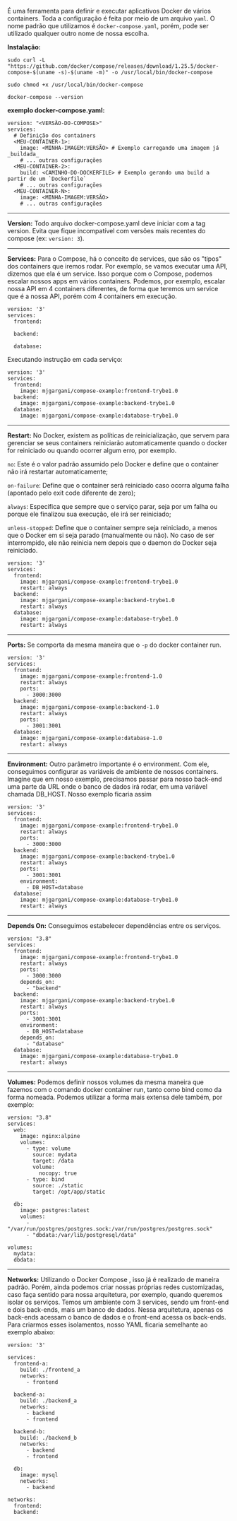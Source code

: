 É uma ferramenta para definir e executar aplicativos Docker de vários containers.
Toda a configuração é feita por meio de um arquivo `yaml`. O nome padrão que utilizamos é `docker-compose.yaml`, porém, pode ser utilizado qualquer outro nome de nossa escolha. 

**Instalação:**
```
sudo curl -L "https://github.com/docker/compose/releases/download/1.25.5/docker-compose-$(uname -s)-$(uname -m)" -o /usr/local/bin/docker-compose
```
```
sudo chmod +x /usr/local/bin/docker-compose
```
```
docker-compose --version
```

**exemplo docker-compose.yaml:**
```
version: "<VERSÃO-DO-COMPOSE>"
services:
  # Definição dos containers
  <MEU-CONTAINER-1>:
    image: <MINHA-IMAGEM:VERSÃO> # Exemplo carregando uma imagem já _buildada_
    # ... outras configurações
  <MEU-CONTAINER-2>:
    build: <CAMINHO-DO-DOCKERFILE> # Exemplo gerando uma build a partir de um `Dockerfile`
    # ... outras configurações
  <MEU-CONTAINER-N>:
    image: <MINHA-IMAGEM:VERSÃO>
    # ... outras configurações
```
<hr />

**Version:** Todo arquivo docker-compose.yaml deve iniciar com a tag version. Evita que fique incompatível com versões mais recentes do compose (ex: `version: 3`).

<hr />

**Services:** Para o Compose, há o conceito de services, que são os "tipos" dos containers que iremos rodar. Por exemplo, se vamos executar uma API, dizemos que ela é um service. Isso porque com o Compose, podemos escalar nossos apps em vários containers.
Podemos, por exemplo, escalar nossa API em 4 containers diferentes, de forma que teremos um service que é a nossa API, porém com 4 containers em execução. 
```
version: '3'
services:
  frontend:

  backend:

  database:
```
Executando instrução em cada serviço:
```
version: '3'
services:
  frontend:
    image: mjgargani/compose-example:frontend-trybe1.0
  backend:
    image: mjgargani/compose-example:backend-trybe1.0
  database:
    image: mjgargani/compose-example:database-trybe1.0
```
<hr />

**Restart:** No Docker, existem as políticas de reinicialização, que servem para gerenciar se seus containers reiniciarão automaticamente quando o docker for reiniciado ou quando ocorrer algum erro, por exemplo.

`no`: Este é o valor padrão assumido pelo Docker e define que o container não irá restartar automaticamente;

`on-failure`: Define que o container será reiniciado caso ocorra alguma falha (apontado pelo exit code diferente de zero);

`always`: Especifica que sempre que o serviço parar, seja por um falha ou porque ele finalizou sua execução, ele irá ser reiniciado;

`unless-stopped`: Define que o container sempre seja reiniciado, a menos que o Docker em si seja parado (manualmente ou não). No caso de ser interrompido, ele não reinicia nem depois que o daemon do Docker seja reiniciado.
```
version: '3'
services:
  frontend:
    image: mjgargani/compose-example:frontend-trybe1.0
    restart: always
  backend:
    image: mjgargani/compose-example:backend-trybe1.0
    restart: always
  database:
    image: mjgargani/compose-example:database-trybe1.0
    restart: always
```
<hr />

**Ports:** Se comporta da mesma maneira que o `-p` do docker container run.
```
version: '3'
services:
  frontend:
    image: mjgargani/compose-example:frontend-1.0
    restart: always
    ports:
      - 3000:3000
  backend:
    image: mjgargani/compose-example:backend-1.0
    restart: always
    ports:
      - 3001:3001
  database:
    image: mjgargani/compose-example:database-1.0
    restart: always
```

<hr />

**Environment:** Outro parâmetro importante é o environment. Com ele, conseguimos configurar as variáveis de ambiente de nossos containers.
Imagine que em nosso exemplo, precisamos passar para nosso back-end uma parte da URL onde o banco de dados irá rodar, em uma variável chamada DB_HOST. Nosso exemplo ficaria assim
```
version: '3'
services:
  frontend:
    image: mjgargani/compose-example:frontend-trybe1.0
    restart: always
    ports:
      - 3000:3000
  backend:
    image: mjgargani/compose-example:backend-trybe1.0
    restart: always
    ports:
      - 3001:3001
    environment:
      - DB_HOST=database
  database:
    image: mjgargani/compose-example:database-trybe1.0
    restart: always
```

<hr />

**Depends On:** Conseguimos estabelecer dependências entre os serviços.
```
version: "3.8"
services:
  frontend:
    image: mjgargani/compose-example:frontend-trybe1.0
    restart: always
    ports:
      - 3000:3000
    depends_on:
      - "backend"
  backend:
    image: mjgargani/compose-example:backend-trybe1.0
    restart: always
    ports:
      - 3001:3001
    environment:
      - DB_HOST=database
    depends_on:
      - "database"
  database:
    image: mjgargani/compose-example:database-trybe1.0
    restart: always
```

<hr />

**Volumes:** Podemos definir nossos volumes da mesma maneira que fazemos com o comando docker container run, tanto como bind como da forma nomeada.
Podemos utilizar a forma mais extensa dele também, por exemplo:
```
version: "3.8"
services:
  web:
    image: nginx:alpine
    volumes:
      - type: volume
        source: mydata
        target: /data
        volume:
          nocopy: true
      - type: bind
        source: ./static
        target: /opt/app/static

  db:
    image: postgres:latest
    volumes:
      - "/var/run/postgres/postgres.sock:/var/run/postgres/postgres.sock"
      - "dbdata:/var/lib/postgresql/data"

volumes:
  mydata:
  dbdata:
```

<hr />

**Networks:** Utilizando o Docker Compose , isso já é realizado de maneira padrão.
Porém, ainda podemos criar nossas próprias redes customizadas, caso faça sentido para nossa arquitetura, por exemplo, quando queremos isolar os serviços.
Temos um ambiente com 3 services, sendo um front-end e dois back-ends, mais um banco de dados. Nessa arquitetura, apenas os back-ends acessam o banco de dados e o front-end acessa os back-ends. Para criarmos esses isolamentos, nosso YAML ficaria semelhante ao exemplo abaixo:
```
version: '3'

services:
  frontend-a:
    build: ./frontend_a
    networks:
      - frontend

  backend-a:
    build: ./backend_a
    networks:
      - backend
      - frontend

  backend-b:
    build: ./backend_b
    networks:
      - backend
      - frontend

  db:
    image: mysql
    networks:
      - backend

networks:
  frontend:
  backend:
```
